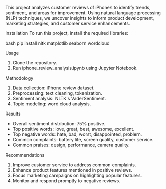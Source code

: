 This project analyzes customer reviews of iPhones to identify trends, sentiment, and areas for improvement. Using natural language processing (NLP) techniques,
we uncover insights to inform product development, marketing strategies, and customer service enhancements.


Installation
To run this project, install the required libraries:


bash
pip install nltk matplotlib seaborn wordcloud


Usage
1. Clone the repository.
2. Run iphone_review_analysis.ipynb using Jupyter Notebook.

Methodology
1. Data collection: iPhone review dataset.
2. Preprocessing: text cleaning, tokenization.
3. Sentiment analysis: NLTK's VaderSentiment.
4. Topic modeling: word cloud analysis.


Results
- Overall sentiment distribution: 75% positive.
- Top positive words: love, great, best, awesome, excellent.
- Top negative words: hate, bad, worst, disappointed, problem.
- Common complaints: battery life, screen quality, customer service.
- Common praises: design, performance, camera quality.


Recommendations
1. Improve customer service to address common complaints.
2. Enhance product features mentioned in positive reviews.
3. Focus marketing campaigns on highlighting popular features.
4. Monitor and respond promptly to negative reviews.

